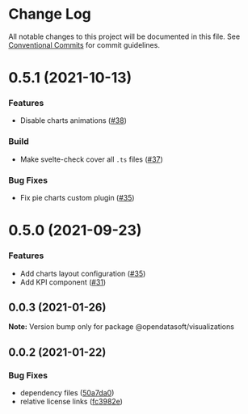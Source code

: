 # Change Log

All notable changes to this project will be documented in this file.
See [Conventional Commits](https://conventionalcommits.org) for commit guidelines.

# 0.5.1 (2021-10-13)

### Features

* Disable charts animations ([#38](https://github.com/opendatasoft/ods-dataviz-sdk/pull/38))

### Build

* Make svelte-check cover all `.ts` files ([#37](https://github.com/opendatasoft/ods-dataviz-sdk/pull/37))

### Bug Fixes

* Fix pie charts custom plugin ([#35](https://github.com/opendatasoft/ods-dataviz-sdk/pull/35))


# 0.5.0 (2021-09-23)

### Features

* Add charts layout configuration ([#35](https://github.com/opendatasoft/ods-dataviz-sdk/pull/32))
* Add KPI component ([#31](https://github.com/opendatasoft/ods-dataviz-sdk/pull/31))


## 0.0.3 (2021-01-26)

**Note:** Version bump only for package @opendatasoft/visualizations


## 0.0.2 (2021-01-22)

### Bug Fixes

* dependency files ([50a7da0](https://github.com/opendatasoft/ods-dataviz-sdk/commit/50a7da0da83f39ffb7341957a424d20408b290e0))
* relative license links ([fc3982e](https://github.com/opendatasoft/ods-dataviz-sdk/commit/fc3982e9abd049e91a81632d71bfa0f9cfaa95b1))
